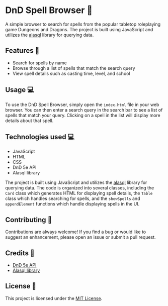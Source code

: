 # DnD Spell Browser :crystal_ball:

A simple browser to search for spells from the popular tabletop roleplaying game Dungeons and Dragons. The project is built using JavaScript and utilizes the [alasql](https://github.com/agershun/alasql) library for querying data.

## Features :rocket:

- Search for spells by name
- Browse through a list of spells that match the search query
- View spell details such as casting time, level, and school

## Usage :computer:

To use the DnD Spell Browser, simply open the `index.html` file in your web browser. You can then enter a search query in the search bar to see a list of spells that match your query. Clicking on a spell in the list will display more details about that spell.

## Technologies used :computer:

- JavaScript
- HTML
- CSS
- DnD 5e API
- Alasql library

The project is built using JavaScript and utilizes the [alasql](https://github.com/agershun/alasql) library for querying data. The code is organized into several classes, including the `Card` class which generates HTML for displaying spell details, the `Table` class which handles searching for spells, and the `showSpells` and `appendElement` functions which handle displaying spells in the UI.

## Contributing :raised_hands:

Contributions are always welcome! If you find a bug or would like to suggest an enhancement, please open an issue or submit a pull request.

## Credits :clap:

- [DnD 5e API](http://www.dnd5eapi.co/)
- [Alasql library](https://github.com/agershun/alasql)

## License :scroll:

This project is licensed under the [MIT License](https://opensource.org/licenses/MIT).
